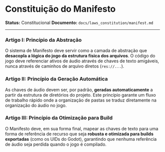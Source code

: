 # Constituição do Manifesto

**Status:** Constitucional
**Documento:** `docs/laws_constitution/manifest.md`

---

### **Artigo I: Princípio da Abstração**

O sistema de Manifesto deve servir como a camada de abstração que **desacopla a lógica do jogo da estrutura física dos arquivos**. O código do jogo deve referenciar ativos de áudio através de chaves de texto amigáveis, nunca através de caminhos de arquivo diretos (`res://...`).

### **Artigo II: Princípio da Geração Automática**

As chaves de áudio devem ser, por padrão, **geradas automaticamente** a partir da estrutura de diretórios do projeto. Este princípio garante um fluxo de trabalho rápido onde a organização de pastas se traduz diretamente na organização do áudio no jogo.

### **Artigo III: Princípio da Otimização para Build**

O Manifesto deve, em sua forma final, mapear as chaves de texto para uma forma de referência de recurso que seja **robusta e otimizada para builds exportadas** (como os UIDs do Godot), garantindo que nenhuma referência de áudio seja perdida quando o jogo é compilado.
